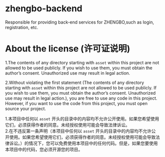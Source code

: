 # zhengbo-backend
Responsible for providing back-end services for ZHENGBO,such as login, registration, etc.

# About the license (许可证说明)
1.The contents of any directory starting with `asset` within this project are not allowed to be used publicly. 
If you wish to use them, you must obtain the author’s consent. Unauthorized use may result in legal action.

2.Without violating the first statement (The contents of any directory starting with `asset` within this project are not allowed to be used publicly. 
If you wish to use them, you must obtain the author’s consent. Unauthorized use may result in legal action.), you are free to use any code in this project. 
However, if you want to use the code from this project, you must open source your project.

1.本项目中任何以 `asset` 开头的目录中的内容均不允许公开使用。如果您希望使用它们，必须获得作者的同意。未经授权使用可能会导致法律诉讼。<br/>
2.在不违反第一条声明（本项目中任何以 `asset` 开头的目录中的内容均不允许公开使用。如果您希望使用它们，必须获得作者的同意。未经授权使用可能会导致法律诉讼。）的情况下，您可以免费使用本项目中的任何代码。但是，如果您要使用本项目中的代码，您必须开源您的项目。


